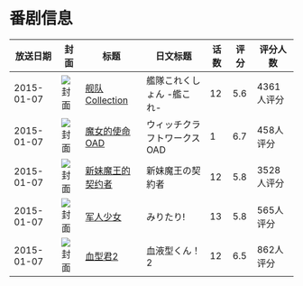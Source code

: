 # 番剧信息

|放送日期|封面|标题|日文标题|话数|评分|评分人数|
|---|---|---|---|---|---|---|
|2015-01-07|![封面](https://lain.bgm.tv/pic/cover/c/36/81/84386_2KHHI.jpg)|[舰队Collection](https://bangumi.tv/subject/84386)|艦隊これくしょん -艦これ-|12|5.6|4361人评分|
|2015-01-07|![封面](https://lain.bgm.tv/pic/cover/c/46/79/93438_9bnCc.jpg)|[魔女的使命 OAD](https://bangumi.tv/subject/93438)|ウィッチクラフトワークス OAD|1|6.7|458人评分|
|2015-01-07|![封面](https://lain.bgm.tv/pic/cover/c/84/98/100205_vVRzI.jpg)|[新妹魔王的契约者](https://bangumi.tv/subject/100205)|新妹魔王の契約者|12|5.8|3528人评分|
|2015-01-07|![封面](https://lain.bgm.tv/pic/cover/c/25/f6/109356_8BQ45.jpg)|[军人少女](https://bangumi.tv/subject/109356)|みりたり!|13|5.8|565人评分|
|2015-01-07|![封面](https://lain.bgm.tv/pic/cover/c/c6/65/116651_queSJ.jpg)|[血型君2](https://bangumi.tv/subject/116651)|血液型くん！2|12|6.5|862人评分|
